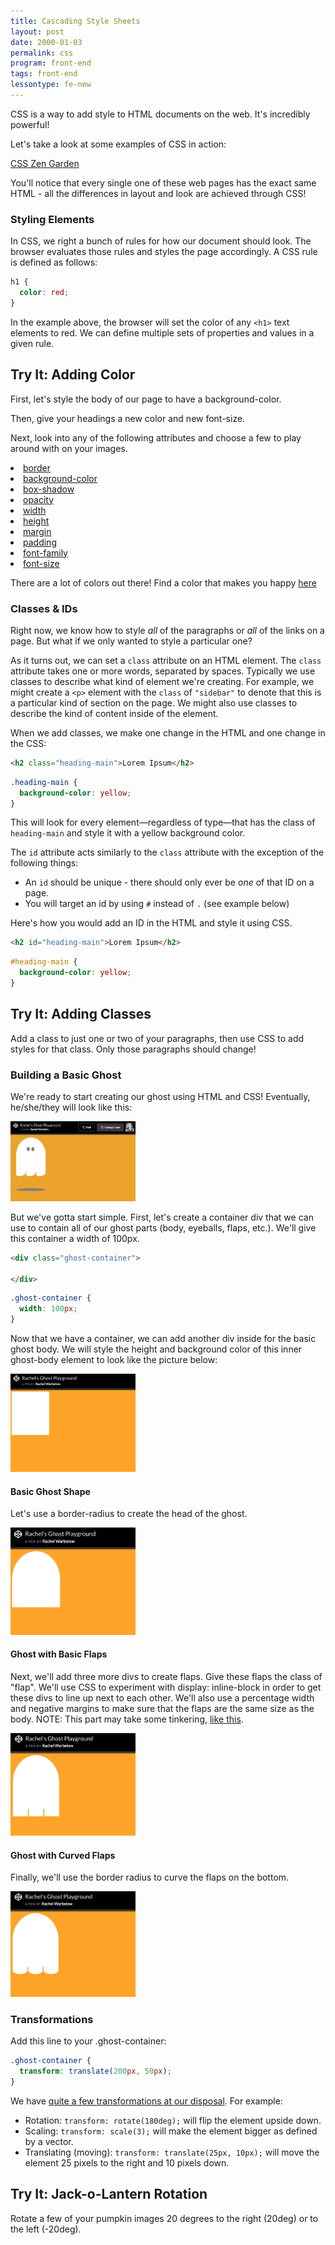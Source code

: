 ```yaml
---
title: Cascading Style Sheets
layout: post
date: 2000-01-03
permalink: css
program: front-end
tags: front-end
lessontype: fe-new
---
```


CSS is a way to add style to HTML documents on the web. It's incredibly powerful!

Let's take a look at some examples of CSS in action:

[CSS Zen Garden](http://www.csszengarden.com)

You'll notice that every single one of these web pages has the exact same HTML - all the differences in layout and look are achieved through CSS!

### Styling Elements

In CSS, we right a bunch of rules for how our document should look. The browser evaluates those rules and styles the page accordingly. A CSS rule is defined as follows:

```css
h1 {
  color: red;
}
```

In the example above, the browser will set the color of any `<h1>` text elements to red. We can define multiple sets of properties and values in a given rule.


<div class="try-it">
<h2>Try It: Adding Color</h2>

<p>First, let's style the body of our page to have a background-color.</p>

<p>Then, give your headings a new color and new font-size.</p>

<p>Next, look into any of the following attributes and choose a few to play around with on your images.</p>
<li><a href="https://developer.mozilla.org/en-US/docs/Web/CSS/border">border</a></li>
<li><a href="https://developer.mozilla.org/en-US/docs/Web/CSS/background-color">background-color</a></li>
<li><a href="https://developer.mozilla.org/en-US/docs/Web/CSS/box-shadow">box-shadow</a></li>
<li><a href="https://developer.mozilla.org/en-US/docs/Web/CSS/opacity">opacity</a></li>
<li><a href="https://developer.mozilla.org/en-US/docs/Web/CSS/width">width</a></li>
<li><a href="https://developer.mozilla.org/en-US/docs/Web/CSS/height">height</a></li>
<li><a href="https://developer.mozilla.org/en-US/docs/Web/CSS/margin">margin</a></li>
<li><a href="https://developer.mozilla.org/en-US/docs/Web/CSS/padding">padding</a></li>
<li><a href="https://developer.mozilla.org/en-US/docs/Web/CSS/font-family">font-family</a></li>
<li><a href="https://developer.mozilla.org/en-US/docs/Web/CSS/font-size">font-size</a></li>

There are a lot of colors out there! Find a color that makes you happy <a href="http://colours.neilorangepeel.com">here</a>
</div>

<!-- ### Psuedo-selectors

Styling elements is pretty neat, but our elements can be in different states depending on what the user is doing on page. Not only can we style an element with CSS, we can always define specific rules for when a user is hovering or actively clicking on an element.

The following rule will only be in effect when a user is actively hovering over (aka has their mouse on top of but not clicking) an `<a>` element (remember, `<a>` elements are for links!).

```css
a:hover {
  background-color: paleturquoise;
}
```

<div class="try-it">
<h2>Try It: Pseudo Selectors</h2>

<p>Style some of the elements on your personal page using the `:hover` pseudo-selectors. For example, you might try changing the color of your paragraph element font when a user hovers.</p>
</div> -->

### Classes & IDs

Right now, we know how to style _all_ of the paragraphs or _all_ of the links on a page. But what if we only wanted to style a particular one?

As it turns out, we can set a `class` attribute on an HTML element. The `class` attribute takes one or more words, separated by spaces. Typically we use classes to describe what kind of element we're creating. For example, we might create a `<p>` element with the `class` of `"sidebar"` to denote that this is a particular kind of section on the page. We might also use classes to describe the kind of content inside of the element.

When we add classes, we make one change in the HTML and one change in the CSS:

```html
<h2 class="heading-main">Lorem Ipsum</h2>
```


```css
.heading-main {
  background-color: yellow;
}
```

This will look for every element—regardless of type—that has the class of `heading-main` and style it with a yellow background color.

The `id` attribute acts similarly to the `class` attribute with the exception of the following things:

- An `id` should be unique - there should only ever be _one_ of that ID on a page.
- You will target an id by using `#` instead of `.` (see example below)

Here's how you would add an ID in the HTML and style it using CSS. 

```html
<h2 id="heading-main">Lorem Ipsum</h2>
```

```css
#heading-main {
  background-color: yellow;
}
```

<div class="try-it">
<h2>Try It: Adding Classes</h2>

<p>Add a class to just one or two of your paragraphs, then use CSS to add styles for that class. Only those paragraphs should change!</p>
</div>

### Building a Basic Ghost

We're ready to start creating our ghost using HTML and CSS! Eventually, he/she/they will look like this:

<img src="/images/ghost-shadow.gif" alt="finished ghost" width="200">

But we've gotta start simple. First, let's create a container div that we can use to contain all of our ghost parts (body, eyeballs, flaps, etc.). We'll give this container a width of 100px. 

```html
<div class="ghost-container">
  
</div>
```

```css
.ghost-container {
  width: 100px;
}
```

Now that we have a container, we can add another div inside for the basic ghost body. We will style the height and background color of this inner ghost-body element to look like the picture below:

<img src="/images/ghost-step-one.png" alt="shapeless ghost" width="200">

#### Basic Ghost Shape

Let's use a border-radius to create the head of the ghost. 

<img src="/images/ghost-step-two.png" alt="basic ghost" width="200">

#### Ghost with Basic Flaps

Next, we'll add three more divs to create flaps. Give these flaps the class of "flap". We'll use CSS to experiment with display: inline-block in order to get these divs to line up next to each other. We'll also use a percentage width and negative margins to make sure that the flaps are the same size as the body. NOTE: This part may take some tinkering, [like this]().

<img src="/images/ghost-step-three.png" alt="basic flaps ghost" width="200">

#### Ghost with Curved Flaps

Finally, we'll use the border radius to curve the flaps on the bottom. 

<img src="/images/ghost-step-four.png" alt="curved flaps ghost" width="200">

<!-- ### Transformations

Try this rule on for size:

```css
p {
  transform: rotate(180deg);
}
```

We have [quite a few transformations at our disposal](https://developer.mozilla.org/en-US/docs/Web/CSS/transform), but we'll cover just a subset today:

- Rotation: `transform: rotate(180deg);` will flip the element upside down.
- Scaling: `transform: scale(3);` will make the element bigger as defined by a vector.
- Translating (moving): `transform: translate(25px, 10px);` will move the element 25 pixels to the right and 10 pixels down.

<div class="try-it">
<h2>Try It: Transformations</h2>

<p>Add a transform rule to an element on your page. You can choose to rotate, scale, or transform it.</p>
</div> -->

### Transformations

Add this line to your .ghost-container:

```css
.ghost-container {
  transform: translate(200px, 50px);
}
```

We have [quite a few transformations at our disposal](https://developer.mozilla.org/en-US/docs/Web/CSS/transform). For example: 

- Rotation: `transform: rotate(180deg);` will flip the element upside down.
- Scaling: `transform: scale(3);` will make the element bigger as defined by a vector.
- Translating (moving): `transform: translate(25px, 10px);` will move the element 25 pixels to the right and 10 pixels down.

<div class="try-it">
<h2>Try It: Jack-o-Lantern Rotation</h2>

<p>Rotate a few of your pumpkin images 20 degrees to the right (20deg) or to the left (-20deg).</p>
</div>
